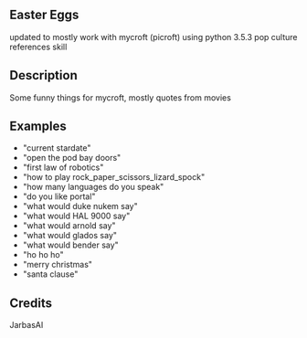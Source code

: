 ## Easter Eggs
updated to mostly work with mycroft (picroft) using python 3.5.3
pop culture references skill

## Description 
Some funny things for mycroft, mostly quotes from movies

## Examples 
* "current stardate"
* "open the pod bay doors"
* "first law of robotics"
* "how to play rock_paper_scissors_lizard_spock"
* "how many languages do you speak"
* "do you like portal"
* "what would duke nukem say"
* "what would HAL 9000 say"
* "what would arnold say"
* "what would glados say"
* "what would bender say"
* "ho ho ho"
* "merry christmas"
* "santa clause"


## Credits 
JarbasAI
